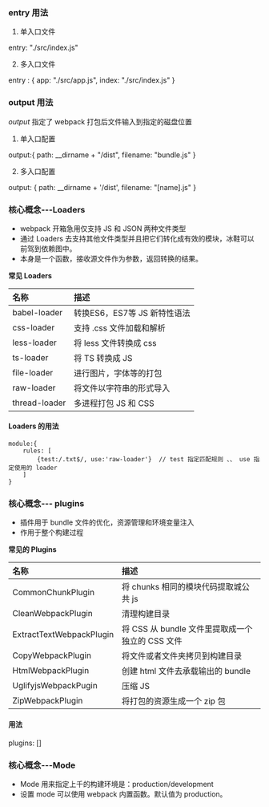 ### entry 用法

1. 单入口文件

entry: "./src/index.js"

2. 多入口文件

entry : {
    app: "./src/app.js",
    index: "./src/index.js"
}

### output 用法

*output* 指定了 webpack 打包后文件输入到指定的磁盘位置

1. 单入口配置

output:{
    path: __dirname + "/dist",
    filename: "bundle.js"
}

2. 多入口配置

output: {
    path: __dirname + '/dist',
    filename: "[name].js"
}

### 核心概念---Loaders

- webpack 开箱急用仅支持 JS 和 JSON 两种文件类型
- 通过 Loaders 去支持其他文件类型并且把它们转化成有效的模块，冰鞋可以前驾到依赖图中。
- 本身是一个函数，接收源文件作为参数，返回转换的结果。

**常见 Loaders**

|名称|描述|
|:---|:---|
|babel-loader|转换ES6，ES7等 JS 新特性语法|
|css-loader|支持 .css 文件加载和解析|
|less-loader|将 less 文件转换成 css|
|ts-loader|将 TS 转换成 JS|
|file-loader|进行图片，字体等的打包|
|raw-loader|将文件以字符串的形式导入|
|thread-loader|多进程打包 JS 和 CSS|

#### Loaders 的用法
~~~
module:{
    rules: [
        {test:/.txt$/, use:'raw-loader'}  // test 指定匹配规则 、、 use 指定使用的 loader
    ]
}
~~~

### 核心概念--- plugins 

- 插件用于 bundle 文件的优化，资源管理和环境变量注入
- 作用于整个构建过程

**常见的 Plugins**

|名称|描述|
|:---|:---|
|CommonChunkPlugin|将 chunks 相同的模块代码提取城公共 js|
|CleanWebpackPlugin|清理构建目录|
|ExtractTextWebpackPlugin|将 CSS 从 bundle 文件里提取成一个独立的 CSS 文件|
|CopyWebpackPlugin|将文件或者文件夹拷贝到构建目录|
|HtmlWebpackPlugin|创建 html 文件去承载输出的 bundle|
|UglifyjsWebpackPugin|压缩 JS|
|ZipWebpackPlugin|将打包的资源生成一个 zip 包|

#### 用法

plugins: []

### 核心概念---Mode

- Mode 用来指定上千的构建环境是：production/development
- 设置 mode 可以使用 webpack 内置函数。默认值为 production。
